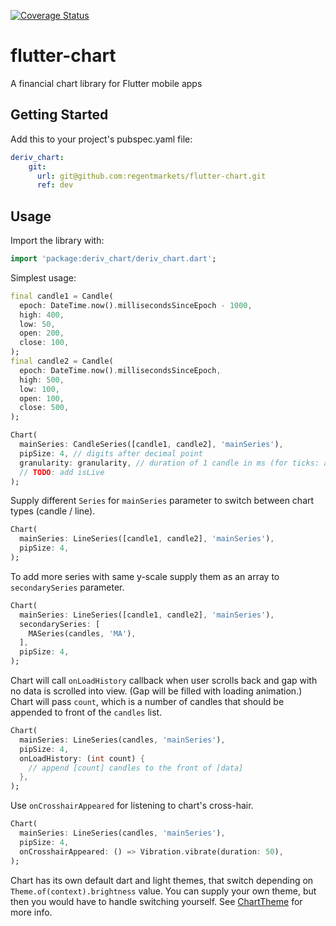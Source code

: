 [![Coverage Status](https://coveralls.io/repos/github/regentmarkets/flutter-chart/badge.svg?branch=pull/7&t=AA56dN)](https://coveralls.io/github/regentmarkets/flutter-chart?branch=pull/7)

# flutter-chart
A financial chart library for Flutter mobile apps

## Getting Started

Add this to your project's pubspec.yaml file:

```yaml
deriv_chart:
    git:
      url: git@github.com:regentmarkets/flutter-chart.git
      ref: dev
```

## Usage

Import the library with:

```dart
import 'package:deriv_chart/deriv_chart.dart';
```

Simplest usage:

```dart
final candle1 = Candle(
  epoch: DateTime.now().millisecondsSinceEpoch - 1000,
  high: 400,
  low: 50,
  open: 200,
  close: 100,
);
final candle2 = Candle(
  epoch: DateTime.now().millisecondsSinceEpoch,
  high: 500,
  low: 100,
  open: 100,
  close: 500,
);

Chart(
  mainSeries: CandleSeries([candle1, candle2], 'mainSeries'),
  pipSize: 4, // digits after decimal point
  granularity: granularity, // duration of 1 candle in ms (for ticks: average ms difference between ticks)
  // TODO: add isLive
);
```

Supply different `Series` for `mainSeries` parameter to switch between chart types (candle / line).

```dart
Chart(
  mainSeries: LineSeries([candle1, candle2], 'mainSeries'),
  pipSize: 4,
);
```

To add more series with same y-scale supply them as an array to `secondarySeries` parameter.

```dart
Chart(
  mainSeries: LineSeries([candle1, candle2], 'mainSeries'),
  secondarySeries: [
    MASeries(candles, 'MA'),
  ],
  pipSize: 4,
);
```

Chart will call `onLoadHistory` callback when user scrolls back and gap with no data is scrolled into view. (Gap will be filled with loading animation.)
Chart will pass `count`, which is a number of candles that should be appended to front of the `candles` list.

```dart
Chart(
  mainSeries: LineSeries(candles, 'mainSeries'),
  pipSize: 4,
  onLoadHistory: (int count) {
    // append [count] candles to the front of [data]
  },
);
```

Use `onCrosshairAppeared` for listening to chart's cross-hair.

```dart
Chart(
  mainSeries: LineSeries(candles, 'mainSeries'),
  pipSize: 4,
  onCrosshairAppeared: () => Vibration.vibrate(duration: 50),
);
```

Chart has its own default dart and light themes, that switch depending on `Theme.of(context).brightness` value.
You can supply your own theme, but then you would have to handle switching yourself. See [ChartTheme](https://github.com/regentmarkets/flutter-chart/blob/dev/lib/src/theme/chart_theme.dart) for more info.
